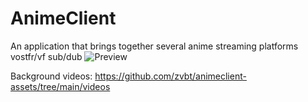 # AnimeClient
An application that brings together several anime streaming platforms vostfr/vf sub/dub
![Preview](https://i.imgur.com/xZmvCGu.png)


Background videos: https://github.com/zvbt/animeclient-assets/tree/main/videos
